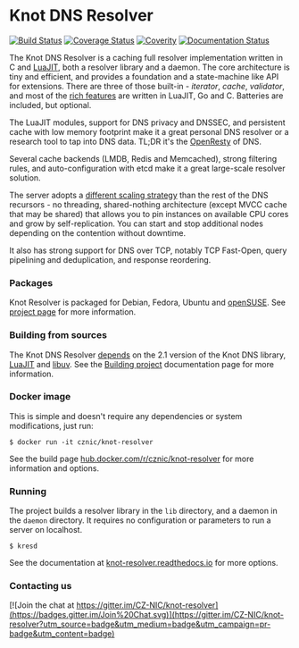 # Knot DNS Resolver

[![Build Status](https://img.shields.io/travis/CZ-NIC/knot-resolver/master.svg)](https://travis-ci.org/CZ-NIC/knot-resolver)
[![Coverage Status](https://img.shields.io/coveralls/CZ-NIC/knot-resolver.svg)](https://coveralls.io/r/CZ-NIC/knot-resolver)
[![Coverity](https://img.shields.io/coverity/scan/3912.svg)](https://scan.coverity.com/projects/3912)
[![Documentation Status](https://readthedocs.org/projects/knot-resolver/badge/?version=latest)](https://readthedocs.org/projects/knot-resolver/?badge=latest)


The Knot DNS Resolver is a caching full resolver implementation written in C and [LuaJIT][luajit], both a resolver library and a daemon. The core architecture is tiny and efficient, and provides a foundation and
a state-machine like API for extensions. There are three of those built-in - *iterator*, *cache*, *validator*, and most of the [rich features](https://knot-resolver.readthedocs.io/en/latest/modules.html) are written in LuaJIT, Go and C. Batteries are included, but optional. 

The LuaJIT modules, support for DNS privacy and DNSSEC, and persistent cache with low memory footprint make it a great personal DNS resolver or a research tool to tap into DNS data. TL;DR it's the [OpenResty][openresty] of DNS.

Several cache backends (LMDB, Redis and Memcached), strong filtering rules, and auto-configuration with etcd make it a great large-scale resolver solution. 

The server adopts a [different scaling strategy][scaling] than the rest of the DNS recursors - no threading, shared-nothing architecture (except MVCC cache that may be shared) that allows you to pin instances on available CPU cores and grow by self-replication. You can start and stop additional nodes depending on the contention without downtime.

It also has strong support for DNS over TCP, notably TCP Fast-Open, query pipelining and deduplication, and response reordering.

### Packages

Knot Resolver is packaged for Debian, Fedora, Ubuntu and [openSUSE](https://build.opensuse.org/package/show/server:dns/knot-resolver).
See [project page](https://www.knot-resolver.cz/pages/try.html) for more information.

### Building from sources

The Knot DNS Resolver [depends][depends] on the 2.1 version of the Knot DNS library, [LuaJIT][luajit] and [libuv][libuv].
See the [Building project][depends] documentation page for more information.

### Docker image

This is simple and doesn't require any dependencies or system modifications, just run:

```
$ docker run -it cznic/knot-resolver
```

See the build page [hub.docker.com/r/cznic/knot-resolver](https://hub.docker.com/r/cznic/knot-resolver/) for more information and options.

### Running

The project builds a resolver library in the `lib` directory, and a daemon in the `daemon` directory. It requires no configuration or parameters to run a server on localhost.

```
$ kresd
```

See the documentation at [knot-resolver.readthedocs.io][doc] for more options.

[depends]: https://knot-resolver.readthedocs.io/en/latest/build.html
[doc]: https://knot-resolver.readthedocs.io/en/latest/index.html
[scaling]: https://knot-resolver.readthedocs.io/en/latest/daemon.html#scaling-out
[deckard]: https://gitlab.labs.nic.cz/knot/deckard
[luajit]: http://luajit.org/
[libuv]: https://github.com/libuv/libuv
[openresty]: https://openresty.org/

### Contacting us

[![Join the chat at https://gitter.im/CZ-NIC/knot-resolver](https://badges.gitter.im/Join%20Chat.svg)](https://gitter.im/CZ-NIC/knot-resolver?utm_source=badge&utm_medium=badge&utm_campaign=pr-badge&utm_content=badge)
